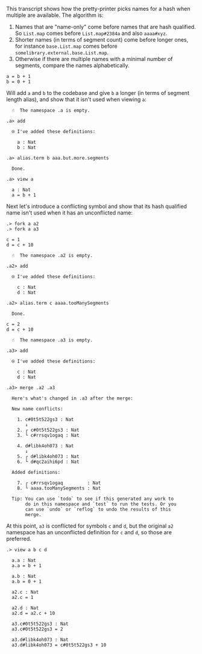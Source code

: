 This transcript shows how the pretty-printer picks names for a hash when multiple are available. The algorithm is:

1. Names that are "name-only" come before names that are hash qualified. So `List.map` comes before `List.map#2384a` and also `aaaa#xyz`.
2. Shorter names (in terms of segment count) come before longer ones, for instance `base.List.map` comes before `somelibrary.external.base.List.map`.
3. Otherwise if there are multiple names with a minimal number of segments, compare the names alphabetically.

```unison
a = b + 1
b = 0 + 1
```

Will add `a` and `b` to the codebase and give `b` a longer (in terms of segment length alias), and show that it isn't used when viewing `a`:

```ucm
  ☝️  The namespace .a is empty.

.a> add

  ⍟ I've added these definitions:
  
    a : Nat
    b : Nat

.a> alias.term b aaa.but.more.segments

  Done.

.a> view a

  a : Nat
  a = b + 1

```
Next let's introduce a conflicting symbol and show that its hash qualified name isn't used when it has an unconflicted name:

```
.> fork a a2
.> fork a a3

```

```unison
c = 1
d = c + 10
```

```ucm
  ☝️  The namespace .a2 is empty.

.a2> add

  ⍟ I've added these definitions:
  
    c : Nat
    d : Nat

.a2> alias.term c aaaa.tooManySegments

  Done.

```
```unison
c = 2
d = c + 10
```

```ucm
  ☝️  The namespace .a3 is empty.

.a3> add

  ⍟ I've added these definitions:
  
    c : Nat
    d : Nat

.a3> merge .a2 .a3

  Here's what's changed in .a3 after the merge:
  
  New name conflicts:
  
    1. c#0t5t522gs3 : Nat
       ↓
    2. ┌ c#0t5t522gs3 : Nat
    3. └ c#rrsqv1ogaq : Nat
    
    4. d#libk4oh073 : Nat
       ↓
    5. ┌ d#libk4oh073 : Nat
    6. └ d#qc2aihi6pd : Nat
  
  Added definitions:
  
    7. ┌ c#rrsqv1ogaq         : Nat
    8. └ aaaa.tooManySegments : Nat
  
  Tip: You can use `todo` to see if this generated any work to
       do in this namespace and `test` to run the tests. Or you
       can use `undo` or `reflog` to undo the results of this
       merge.

```
At this point, `a3` is conflicted for symbols `c` and `d`, but the original `a2` namespace has an unconflicted definition for `c` and `d`, so those are preferred.

```ucm
.> view a b c d

  a.a : Nat
  a.a = b + 1
  
  a.b : Nat
  a.b = 0 + 1
  
  a2.c : Nat
  a2.c = 1
  
  a2.d : Nat
  a2.d = a2.c + 10
  
  a3.c#0t5t522gs3 : Nat
  a3.c#0t5t522gs3 = 2
  
  a3.d#libk4oh073 : Nat
  a3.d#libk4oh073 = c#0t5t522gs3 + 10

```
